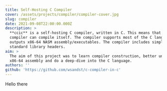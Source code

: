 ```yaml
---
title: Self-Hosting C Compiler
cover: /assets/projects/compiler/compiler-cover.jpg
slug: compiler
date: 2021-09-08T22:00:00.000Z
description: >
  **ccic** is a self-hosting C compiler, written in C. This means that the
  compiler can compile itself. The compiler supports most of the C language and
  outputs x86-64 NASM assembly/executables. The compiler includes simplified
  standard library headers.
aim: >
  The aim of this project was to learn compiler construction, better understand
  x86-64 assembly and do a deep-dive into the C language.
authors: ''
github: 'https://github.com/wsandst/c-compiler-in-c'
---
```


Hello there
